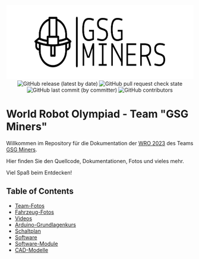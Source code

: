 <div align = "center">
  <img src = ".other/image.png" alt = "Logo von GSG-Miners" width = "600" height = "200">
</div>

<div align = "center">
    <img alt="GitHub release (latest by date)" src="https://img.shields.io/github/v/release/GSGMiners/WRO2023-Team-GSGMiners?style=plastic">
    <img alt="GitHub pull request check state" src="https://img.shields.io/github/status/s/pulls/GSGMiners/WRO2023-Team-GSGMiners/1?style=plastic">
    <img alt="GitHub last commit (by committer)" src="https://img.shields.io/github/last-commit/GSGMiners/WRO2023-Team-GSGMiners?style=plastic">
    <img alt="GitHub contributors" src="https://img.shields.io/github/contributors/GSGMiners/WRO2023-Team-GSGMiners?style=plastic">
</div>

# World Robot Olympiad - Team "GSG Miners"

Willkommen im Repository für die Dokumentation der [WRO 2023](https://www.worldrobotolympiad.de/) des Teams [GSG Miners](https://github.com/GSGMiners).

Hier finden Sie den Quellcode, Dokumentationen, Fotos und vieles mehr.

Viel Spaß beim Entdecken!
</p>

## Table of Contents
- [Team-Fotos](/01%20Team-Fotos/)
- [Fahrzeug-Fotos](/02%20Fahrzeug-Fotos/)
- [Videos](/03%20Videos/)
- [Arduino-Grundlagenkurs](/04%20Arduino-Grundlagenkurs/)
- [Schaltplan](/05%20Schaltplan/)
- [Software](/06%20Software/)
- [Software-Module](/07%20Software-Module/)
- [CAD-Modelle](/08%20CAD-Modelle/)
